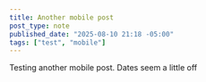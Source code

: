 ```yaml
---
title: Another mobile post
post_type: note
published_date: "2025-08-10 21:18 -05:00"
tags: ["test", "mobile"]
---
```


Testing another mobile post. Dates seem a little off
